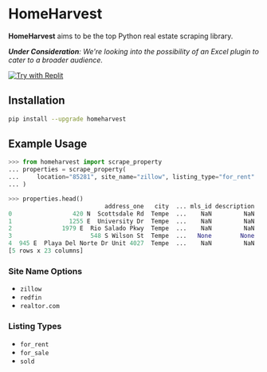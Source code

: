 # HomeHarvest

**HomeHarvest** aims to be the top Python real estate scraping library.

_**Under Consideration**: We're looking into the possibility of an Excel plugin to cater to a broader audience._

[![Try with Replit](https://replit.com/badge?caption=Try%20with%20Replit)](https://replit.com/@ZacharyHampton/HomeHarvestDemo)

## Installation

```bash
pip install --upgrade homeharvest
```

## Example Usage
```py
>>> from homeharvest import scrape_property
... properties = scrape_property(
...     location="85281", site_name="zillow", listing_type="for_rent"
... )

>>> properties.head()
                           address_one   city  ... mls_id description
0                 420 N  Scottsdale Rd  Tempe  ...    NaN         NaN
1                1255 E  University Dr  Tempe  ...    NaN         NaN
2              1979 E  Rio Salado Pkwy  Tempe  ...    NaN         NaN
3                      548 S Wilson St  Tempe  ...   None        None
4  945 E  Playa Del Norte Dr Unit 4027  Tempe  ...    NaN         NaN
[5 rows x 23 columns]
```

### Site Name Options

- `zillow`
- `redfin`
- `realtor.com`

### Listing Types

- `for_rent`
- `for_sale`
- `sold`

